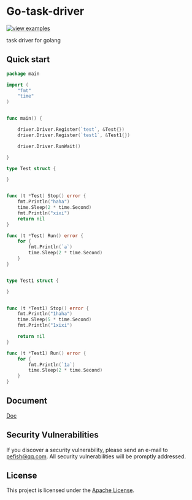 # Go-task-driver

[![view examples](https://img.shields.io/badge/learn%20by-examples-0C8EC5.svg?style=for-the-badge&logo=go)](https://github.com/pefish/go-task-driver)

task driver for golang

## Quick start

```go
package main

import (
	"fmt"
	"time"
)


func main() {

	driver.Driver.Register(`test`, &Test{})
	driver.Driver.Register(`test1`, &Test1{})

	driver.Driver.RunWait()

}

type Test struct {

}


func (t *Test) Stop() error {
	fmt.Println("haha")
	time.Sleep(2 * time.Second)
	fmt.Println("xixi")
	return nil
}

func (t *Test) Run() error {
	for {
		fmt.Println(`a`)
		time.Sleep(2 * time.Second)
	}
}


type Test1 struct {

}


func (t *Test1) Stop() error {
	fmt.Println("1haha")
	time.Sleep(5 * time.Second)
	fmt.Println("1xixi")

	return nil
}

func (t *Test1) Run() error {
	for {
		fmt.Println(`1a`)
		time.Sleep(2 * time.Second)
	}
}

```

## Document

[Doc](https://godoc.org/github.com/pefish/go-task-driver)

## Security Vulnerabilities

If you discover a security vulnerability, please send an e-mail to [pefish@qq.com](mailto:pefish@qq.com). All security vulnerabilities will be promptly addressed.

## License

This project is licensed under the [Apache License](LICENSE).
